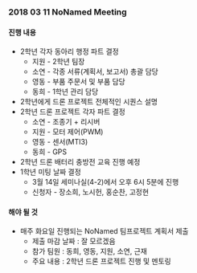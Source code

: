 ### 2018 03 11 NoNamed Meeting

#### 진행 내용
* 2학년 각자 동아리 행정 파트 결정
    * 지원 - 2학년 팀장
    * 소연 - 각종 서류(계획서, 보고서) 총괄 담당
    * 영동 - 부품 주문서 및 부품 담당 
    * 동희 - 1학년 관리 담당 
* 2학년에게 드론 프로젝트 전체적인 시퀀스 설명
* 2학년 드론 프로젝트 각자 파트 결정 
    * 소연 - 조종기 + 리시버
    * 지원 - 모터 제어(PWM)
    * 영동 - 센서(MTI3)
    * 동희 - GPS
* 2학년 드론 배터리 충방전 교육 진행 예정
* 1학년 미팅 날짜 결정
    * 3월 14일 세미나실(4-2)에서 오후 6시 5분에 진행
    * 신청자 - 장소희, 노시헌, 홍순찬, 고정현

#### 해야 될 것
* 매주 화요일 진행되는 NoNamed 팀프로젝트 계획서 제출
    * 제출 마감 날짜 : 잘 모르겠음
    * 참가 팀원 : 동희, 영동, 지원, 소연, 근재
    * 주요 내용 : 2학년 드론 프로젝트 진행 및 멘토링